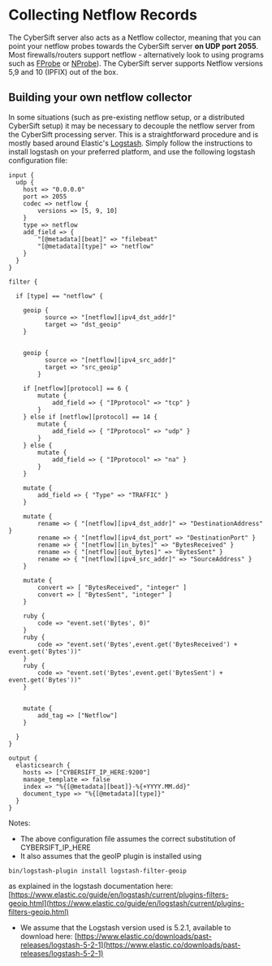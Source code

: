 # Collecting Netflow Records

The CyberSift server also acts as a Netflow collector, meaning that you can point your netflow probes towards the CyberSift server **on UDP port 2055**. Most firewalls/routers support netflow - alternatively look to using programs such as [FProbe](http://fprobe.sourceforge.net/) or [NProbe](http://www.ntop.org/products/netflow/nprobe/)). The CyberSift server supports Netflow versions 5,9 and 10 (IPFIX) out of the box.

## Building your own netflow collector

In some situations (such as pre-existing netflow setup, or a distributed CyberSift setup) it may be necessary to decouple the netflow server from the CyberSift processing server. This is a straightforward procedure and is mostly based around Elastic's [Logstash](https://www.elastic.co/products/logstash). Simply follow the instructions to install logstash on your preferred platform, and use the following logstash configuration file:

```
input {
  udp {
    host => "0.0.0.0"
    port => 2055
    codec => netflow {
        versions => [5, 9, 10]
    }
    type => netflow
    add_field => {
        "[@metadata][beat]" => "filebeat"
        "[@metadata][type]" => "netflow"
    }
  }
}

filter {

  if [type] == "netflow" {

    geoip {
    	  source => "[netflow][ipv4_dst_addr]"
	      target => "dst_geoip"
	}


	geoip {
          source => "[netflow][ipv4_src_addr]"
          target => "src_geoip"
        }

    if [netflow][protocol] == 6 {
		mutate {
		    add_field => { "IPprotocol" => "tcp" }
		}
	} else if [netflow][protocol] == 14 {
		mutate {
		    add_field => { "IPprotocol" => "udp" }
		}
	} else {
		mutate {
		    add_field => { "IPprotocol" => "na" }
		}
	}

    mutate {
	    add_field => { "Type" => "TRAFFIC" }
	}

    mutate {
        rename => { "[netflow][ipv4_dst_addr]" => "DestinationAddress" }
        rename => { "[netflow][ipv4_dst_port" => "DestinationPort" }
        rename => { "[netflow][in_bytes]" => "BytesReceived" }
        rename => { "[netflow][out_bytes]" => "BytesSent" }
        rename => { "[netflow][ipv4_src_addr]" => "SourceAddress" }
    }

    mutate {
        convert => [ "BytesReceived", "integer" ]
        convert => [ "BytesSent", "integer" ]
    }

    ruby {
        code => "event.set('Bytes', 0)"
    }
    ruby {
        code => "event.set('Bytes',event.get('BytesReceived') + event.get('Bytes'))"
    }
    ruby {
        code => "event.set('Bytes',event.get('BytesSent') + event.get('Bytes'))"
    }


    mutate {
	    add_tag => ["Netflow"]
	}

  }
}

output {
  elasticsearch {
    hosts => ["CYBERSIFT_IP_HERE:9200"]
    manage_template => false
    index => "%{[@metadata][beat]}-%{+YYYY.MM.dd}"
    document_type => "%{[@metadata][type]}"
  }
}
```

Notes:
- The above configuration file assumes the correct substitution of CYBERSIFT_IP_HERE
- It also assumes that the geoIP plugin is installed using 

```
bin/logstash-plugin install logstash-filter-geoip
```
as explained in the logstash documentation here: [https://www.elastic.co/guide/en/logstash/current/plugins-filters-geoip.html](https://www.elastic.co/guide/en/logstash/current/plugins-filters-geoip.html)

- We assume that the Logstash version used is 5.2.1, available to download here:
[https://www.elastic.co/downloads/past-releases/logstash-5-2-1](https://www.elastic.co/downloads/past-releases/logstash-5-2-1)
